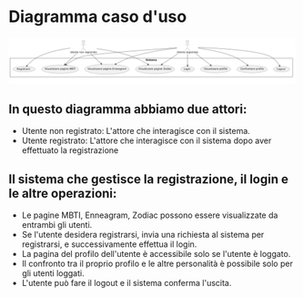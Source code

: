 # Diagramma caso d'uso

![Diagramma caso d'uso](./images/usecase.png)

## In questo diagramma abbiamo due attori:
- Utente non registrato: L'attore che interagisce con il sistema.
- Utente registrato: L'attore che interagisce con il sistema dopo aver effettuato la registrazione

## Il sistema che gestisce la registrazione, il login e le altre operazioni:
- Le pagine MBTI, Enneagram, Zodiac possono essere visualizzate da entrambi gli utenti.
- Se l'utente desidera registrarsi, invia una richiesta al sistema per registrarsi, e successivamente effettua il login.
- La pagina del profilo dell'utente è accessibile solo se l'utente è loggato.
- Il confronto tra il proprio profilo e le altre personalità è possibile solo per gli utenti loggati.
- L'utente può fare il logout e il sistema conferma l'uscita.